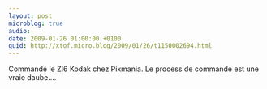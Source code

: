 ```yaml
---
layout: post
microblog: true
audio: 
date: 2009-01-26 01:00:00 +0100
guid: http://xtof.micro.blog/2009/01/26/t1150002694.html
---
```

Commandé le ZI6 Kodak chez Pixmania. Le process de commande est une vraie daube....
